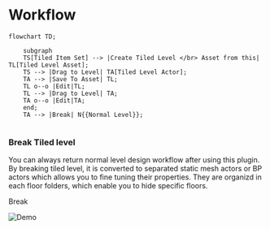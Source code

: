 
# Workflow

 
```mermaid
flowchart TD;
    
    subgraph    
    TS[Tiled Item Set] --> |Create Tiled Level </br> Asset from this| TL[Tiled Level Asset];
    TS --> |Drag to Level| TA[Tiled Level Actor];
    TA --> |Save To Asset| TL;
    TL o--o |Edit|TL;
    TL --> |Drag to Level| TA;
    TA o--o |Edit|TA;
    end;
    TA --> |Break| N{{Normal Level}};
    
```

### Break Tiled level

You can always return normal level design workflow after using this plugin. By breaking tiled level, it is converted to separated static mesh actors or BP actors which allows you to fine tuning their properties. They are organizd in each floor folders, which enable you to hide specific floors.


Break

![Demo](../_media/DemoGIF/Break.gif)

